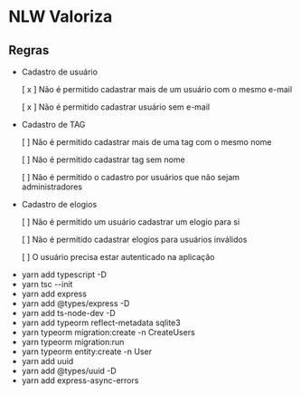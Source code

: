 # NLW Valoriza

## Regras

- Cadastro de usuário

  [ x ] Não é permitido cadastrar mais de um usuário com o mesmo e-mail

  [ x ] Não é permitido cadastrar usuário sem e-mail

- Cadastro de TAG

  [ ] Não é permitido cadastrar mais de uma tag com o mesmo nome

  [ ] Não é permitido cadastrar tag sem nome

  [ ] Não é permitido o cadastro por usuários que não sejam administradores

- Cadastro de elogios

  [ ] Não é permitido um usuário cadastrar um elogio para si

  [ ] Não é permitido cadastrar elogios para usuários inválidos

  [ ] O usuário precisa estar autenticado na aplicação

* yarn add typescript -D
* yarn tsc --init
* yarn add express
* yarn add @types/express -D
* yarn add ts-node-dev -D
* yarn add typeorm reflect-metadata sqlite3
* yarn typeorm migration:create -n CreateUsers
* yarn typeorm migration:run
* yarn typeorm entity:create -n User
* yarn add uuid
* yarn add @types/uuid -D
* yarn add express-async-errors
